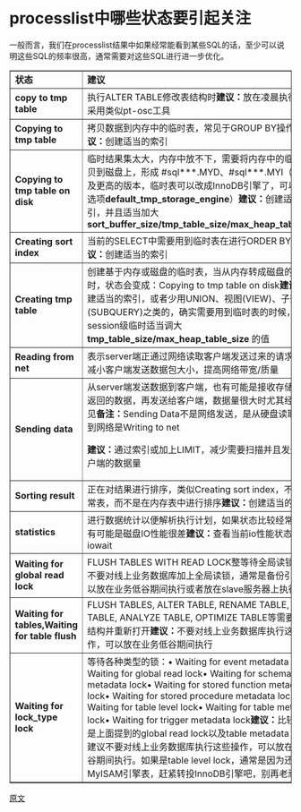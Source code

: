 # processlist中哪些状态要引起关注


一般而言，我们在processlist结果中如果经常能看到某些SQL的话，至少可以说明这些SQL的频率很高，通常需要对这些SQL进行进一步优化。


<table border="1" cellspacing="1" cellpadding="1">
<tbody>
<tr>
<td><strong>状态</strong></td>
<td><strong>建议</strong></td>
</tr>
<tr>
<td><strong>copy to tmp table</strong></td>
<td>执行ALTER TABLE修改表结构时<strong>建议：</strong>放在凌晨执行或者采用类似pt-osc工具</td>
</tr>
<tr>
<td><strong>Copying to tmp table</strong></td>
<td>拷贝数据到内存中的临时表，常见于GROUP BY操作时<strong>建议：</strong>创建适当的索引</td>
</tr>
<tr>
<td><strong>Copying to tmp table on disk</strong></td>
<td>临时结果集太大，内存中放不下，需要将内存中的临时表拷贝到磁盘上，形成 #sql***.MYD、#sql***.MYI（在5.6及更高的版本，临时表可以改成InnoDB引擎了，可以参考选项<strong>default_tmp_storage_engine</strong>）<strong>建议：</strong>创建适当的索引，并且适当加大<strong>sort_buffer_size/tmp_table_size/max_heap_table_size</strong></td>
</tr>
<tr>
<td><strong>Creating sort index</strong></td>
<td>当前的SELECT中需要用到临时表在进行ORDER BY排序<strong>建议：</strong>创建适当的索引</td>
</tr>
<tr>
<td><strong>Creating tmp table</strong></td>
<td>创建基于内存或磁盘的临时表，当从内存转成磁盘的临时表时，状态会变成：Copying to tmp table on disk<strong>建议：</strong>创建适当的索引，或者少用UNION、视图(VIEW)、子查询(SUBQUERY)之类的，确实需要用到临时表的时候，可以在session级临时适当调大 <strong>tmp_table_size/max_heap_table_size</strong> 的值</td>
</tr>
<tr>
<td><strong>Reading from net</strong></td>
<td>表示server端正通过网络读取客户端发送过来的请求<strong>建议：</strong>减小客户端发送数据包大小，提高网络带宽/质量</td>
</tr>
<tr>
<td><strong>Sending data</strong></td>
<td>从server端发送数据到客户端，也有可能是接收存储引擎层返回的数据，再发送给客户端，数据量很大时尤其经常能看见<strong>备注：</strong>Sending Data不是网络发送，是从硬盘读取，发送到网络是Writing to net</p>
<p><strong>建议：</strong>通过索引或加上LIMIT，减少需要扫描并且发送给客户端的数据量</td>
</tr>
<tr>
<td><strong>Sorting result</strong></td>
<td>正在对结果进行排序，类似Creating sort index，不过是正常表，而不是在内存表中进行排序<strong>建议：</strong>创建适当的索引</td>
</tr>
<tr>
<td><strong>statistics</strong></td>
<td>进行数据统计以便解析执行计划，如果状态比较经常出现，有可能是磁盘IO性能很差<strong>建议：</strong>查看当前io性能状态，例如iowait</td>
</tr>
<tr>
<td><strong>Waiting for global read lock</strong></td>
<td>FLUSH TABLES WITH READ LOCK整等待全局读锁<strong>建议：</strong>不要对线上业务数据库加上全局读锁，通常是备份引起，可以放在业务低谷期间执行或者放在slave服务器上执行备份</td>
</tr>
<tr>
<td><strong>Waiting for tables,</strong><strong>Waiting for table flush</strong></td>
<td>FLUSH TABLES, ALTER TABLE, RENAME TABLE, REPAIR TABLE, ANALYZE TABLE, OPTIMIZE TABLE等需要刷新表结构并重新打开<strong>建议：</strong>不要对线上业务数据库执行这些操作，可以放在业务低谷期间执行</td>
</tr>
<tr>
<td><strong>Waiting for lock_type lock</strong></td>
<td>等待各种类型的锁：• Waiting for event metadata lock• Waiting for global read lock• Waiting for schema metadata lock• Waiting for stored function metadata lock• Waiting for stored procedure metadata lock• Waiting for table level lock• Waiting for table metadata lock• Waiting for trigger metadata lock<strong>建议：</strong>比较常见的是上面提到的global read lock以及table metadata lock，建议不要对线上业务数据库执行这些操作，可以放在业务低谷期间执行。如果是table level lock，通常是因为还在使用MyISAM引擎表，赶紧转投InnoDB引擎吧，别再老顽固了</td>
</tr>
</tbody>
</table>


[原文](http://imysql.com/2015/06/10/mysql-faq-processlist-thread-states.shtml)
